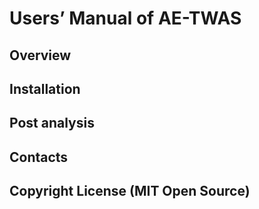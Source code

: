 # Users’ Manual of AE-TWAS
## Overview

## Installation

## Post analysis

## Contacts

## Copyright License (MIT Open Source)


